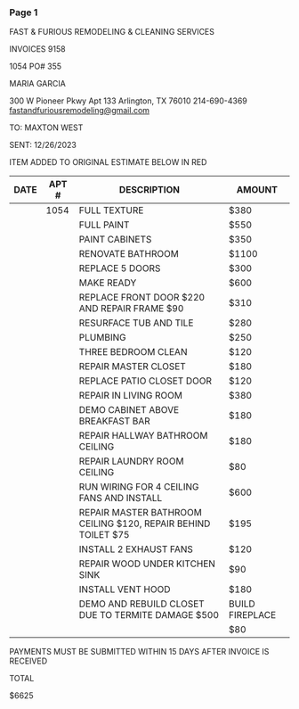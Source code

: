 ### Page 1
FAST & FURIOUS REMODELING & CLEANING SERVICES

INVOICES 9158

1054 PO# 355

MARIA GARCIA

300 W Pioneer Pkwy Apt 133 Arlington, TX 76010 214-690-4369 fastandfuriousremodeling@gmail.com

TO: MAXTON WEST

SENT: 12/26/2023

ITEM ADDED TO ORIGINAL ESTIMATE BELOW IN RED

<table><thead><tr><th>DATE</th><th>APT #</th><th>DESCRIPTION</th><th>AMOUNT</th></tr></thead><tbody><tr><td></td><td>1054</td><td>FULL TEXTURE</td><td>$380</td></tr><tr><td></td><td></td><td>FULL PAINT</td><td>$550</td></tr><tr><td></td><td></td><td>PAINT CABINETS</td><td>$350</td></tr><tr><td></td><td></td><td>RENOVATE BATHROOM</td><td>$1100</td></tr><tr><td></td><td></td><td>REPLACE 5 DOORS</td><td>$300</td></tr><tr><td></td><td></td><td>MAKE READY</td><td>$600</td></tr><tr><td></td><td></td><td>REPLACE FRONT DOOR $220 AND REPAIR FRAME $90</td><td>$310</td></tr><tr><td></td><td></td><td>RESURFACE TUB AND TILE</td><td>$280</td></tr><tr><td></td><td></td><td>PLUMBING</td><td>$250</td></tr><tr><td></td><td></td><td>THREE BEDROOM CLEAN</td><td>$120</td></tr><tr><td></td><td></td><td>REPAIR MASTER CLOSET</td><td>$180</td></tr><tr><td></td><td></td><td>REPLACE PATIO CLOSET DOOR</td><td>$120</td></tr><tr><td></td><td></td><td>REPAIR IN LIVING ROOM</td><td>$380</td></tr><tr><td></td><td></td><td>DEMO CABINET ABOVE BREAKFAST BAR</td><td>$180</td></tr><tr><td></td><td></td><td>REPAIR HALLWAY BATHROOM CEILING</td><td>$180</td></tr><tr><td></td><td></td><td>REPAIR LAUNDRY ROOM CEILING</td><td>$80</td></tr><tr><td></td><td></td><td>RUN WIRING FOR 4 CEILING FANS AND INSTALL</td><td>$600</td></tr><tr><td></td><td></td><td>REPAIR MASTER BATHROOM CEILING $120, REPAIR BEHIND TOILET $75</td><td>$195</td></tr><tr><td></td><td></td><td>INSTALL 2 EXHAUST FANS</td><td>$120</td></tr><tr><td></td><td></td><td>REPAIR WOOD UNDER KITCHEN SINK</td><td>$90</td></tr><tr><td></td><td></td><td>INSTALL VENT HOOD</td><td>$180</td></tr><tr><td></td><td></td><td>DEMO AND REBUILD CLOSET DUE TO TERMITE DAMAGE $500</td><td>BUILD FIREPLACE</td></tr><tr><td></td><td></td><td></td><td>$80</td></tr></tbody></table>

PAYMENTS MUST BE SUBMITTED WITHIN 15 DAYS AFTER INVOICE IS RECEIVED

TOTAL

$6625